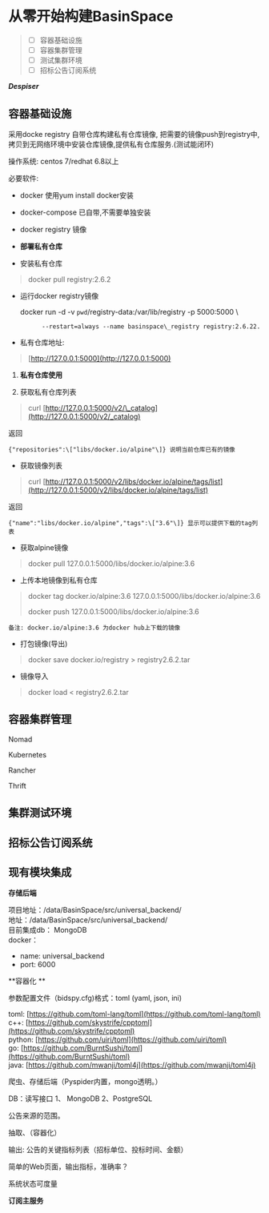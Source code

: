 # 从零开始构建BasinSpace

> * [ ] 容器基础设施
> * [ ] 容器集群管理
> * [ ] 测试集群环境
> * [ ] 招标公告订阅系统

_**Despiser**_

## 容器基础设施

采用docke registry 自带仓库构建私有仓库镜像, 把需要的镜像push到registry中, 拷贝到无网络环境中安装仓库镜像,提供私有仓库服务.\(测试能闭环\)

操作系统: centos 7/redhat 6.8以上

必要软件:

* docker 使用yum install docker安装
* docker-compose 已自带,不需要单独安装
* docker registry 镜像

* **部署私有仓库**

* 安装私有仓库

> docker pull registry:2.6.2

* 运行docker registry镜像

  docker run -d -v `pwd`/registry-data:/var/lib/registry  -p 5000:5000 \

  ```
        --restart=always --name basinspace\_registry registry:2.6.22.
  ```

* 私有仓库地址:

> [http://127.0.0.1:5000](http://127.0.0.1:5000)

1. **私有仓库使用**

2. 获取私有仓库列表

> curl [http://127.0.0.1:5000/v2/\_catalog](http://127.0.0.1:5000/v2/_catalog)

返回

```
{"repositories":\["libs/docker.io/alpine"\]} 说明当前仓库已有的镜像
```

* 获取镜像列表

> curl [http://127.0.0.1:5000/v2/libs/docker.io/alpine/tags/list](http://127.0.0.1:5000/v2/libs/docker.io/alpine/tags/list)

返回

```
{"name":"libs/docker.io/alpine","tags":\["3.6"\]} 显示可以提供下载的tag列表
```

* 获取alpine镜像

> docker pull 127.0.0.1:5000/libs/docker.io/alpine:3.6

* 上传本地镜像到私有仓库

> docker tag docker.io/alpine:3.6 127.0.0.1:5000/libs/docker.io/alpine:3.6
>
> docker push 127.0.0.1:5000/libs/docker.io/alpine:3.6

```
备注: docker.io/alpine:3.6 为docker hub上下载的镜像
```

* 打包镜像\(导出\)

> docker save docker.io/registry &gt; registry2.6.2.tar

* 镜像导入

> docker load &lt; registry2.6.2.tar

## 容器集群管理

Nomad

Kubernetes

Rancher

Thrift

## 集群测试环境

## 招标公告订阅系统

## 现有模块集成

**存储后端**

项目地址：/data/BasinSpace/src/universal\_backend/  
地址：/data/BasinSpace/src/universal\_backend/  
目前集成db： MongoDB  
docker：

* name: universal\_backend
* port: 6000

**容器化 **

参数配置文件（bidspy.cfg\)格式：toml \(yaml, json, ini\)

toml: [https://github.com/toml-lang/toml](https://github.com/toml-lang/toml)  
c++: [https://github.com/skystrife/cpptoml](https://github.com/skystrife/cpptoml)  
python: [https://github.com/uiri/toml](https://github.com/uiri/toml)  
go: [https://github.com/BurntSushi/toml](https://github.com/BurntSushi/toml)  
java: [https://github.com/mwanji/toml4j](https://github.com/mwanji/toml4j)

爬虫、存储后端（Pyspider内置，mongo透明。）

DB：读写接口 1、 MongoDB 2、PostgreSQL

公告来源的范围。

抽取、（容器化）

输出: 公告的关键指标列表（招标单位、投标时间、金额）

简单的Web页面，输出指标，准确率？

系统状态可度量

**订阅主服务**

